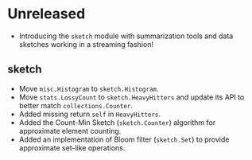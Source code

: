 # Unreleased

- Introducing the `sketch` module with summarization tools and data sketches working in a streaming fashion!

## sketch

- Move `misc.Histogram` to `sketch.Histogram`.
- Move `stats.LossyCount` to `sketch.HeavyHitters` and update its API to better match `collections.Counter`.
- Added missing return `self` in `HeavyHitters`.
- Added the Count-Min Sketch (`sketch.Counter`) algorithm for approximate element counting.
- Added an implementation of Bloom filter (`sketch.Set`) to provide approximate set-like operations.
